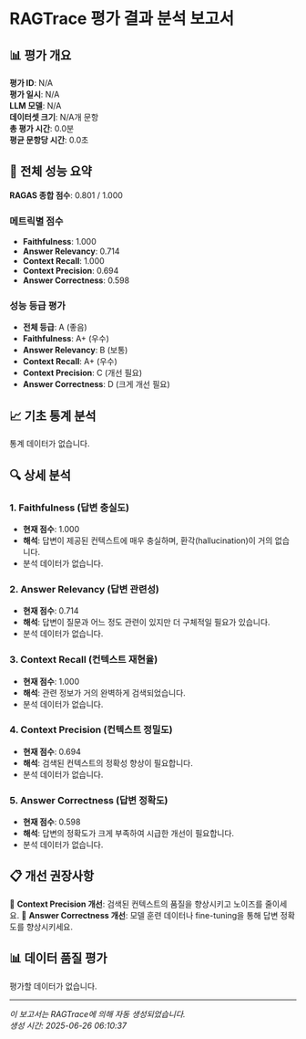 # RAGTrace 평가 결과 분석 보고서

## 📊 평가 개요

**평가 ID**: N/A  
**평가 일시**: N/A  
**LLM 모델**: N/A  
**데이터셋 크기**: N/A개 문항  
**총 평가 시간**: 0.0분  
**평균 문항당 시간**: 0.0초  

## 🎯 전체 성능 요약

**RAGAS 종합 점수**: 0.801 / 1.000

### 메트릭별 점수
- **Faithfulness**: 1.000
- **Answer Relevancy**: 0.714
- **Context Recall**: 1.000
- **Context Precision**: 0.694
- **Answer Correctness**: 0.598

### 성능 등급 평가
- **전체 등급**: A (좋음)
- **Faithfulness**: A+ (우수)
- **Answer Relevancy**: B (보통)
- **Context Recall**: A+ (우수)
- **Context Precision**: C (개선 필요)
- **Answer Correctness**: D (크게 개선 필요)

## 📈 기초 통계 분석

통계 데이터가 없습니다.

## 🔍 상세 분석

### 1. Faithfulness (답변 충실도)
- **현재 점수**: 1.000
- **해석**: 답변이 제공된 컨텍스트에 매우 충실하며, 환각(hallucination)이 거의 없습니다.
- 분석 데이터가 없습니다.

### 2. Answer Relevancy (답변 관련성)
- **현재 점수**: 0.714
- **해석**: 답변이 질문과 어느 정도 관련이 있지만 더 구체적일 필요가 있습니다.
- 분석 데이터가 없습니다.

### 3. Context Recall (컨텍스트 재현율)
- **현재 점수**: 1.000
- **해석**: 관련 정보가 거의 완벽하게 검색되었습니다.
- 분석 데이터가 없습니다.

### 4. Context Precision (컨텍스트 정밀도)
- **현재 점수**: 0.694
- **해석**: 검색된 컨텍스트의 정확성 향상이 필요합니다.
- 분석 데이터가 없습니다.


### 5. Answer Correctness (답변 정확도)
- **현재 점수**: 0.598
- **해석**: 답변의 정확도가 크게 부족하여 시급한 개선이 필요합니다.
- 분석 데이터가 없습니다.


## 📋 개선 권장사항

📌 **Context Precision 개선**: 검색된 컨텍스트의 품질을 향상시키고 노이즈를 줄이세요.
📌 **Answer Correctness 개선**: 모델 훈련 데이터나 fine-tuning을 통해 답변 정확도를 향상시키세요.

## 📊 데이터 품질 평가

평가할 데이터가 없습니다.

---

*이 보고서는 RAGTrace에 의해 자동 생성되었습니다.*  
*생성 시간: 2025-06-26 06:10:37*
